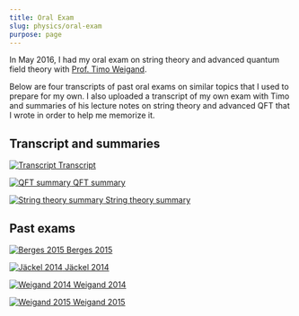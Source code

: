 ```yaml
---
title: Oral Exam
slug: physics/oral-exam
purpose: page
---
```


In May 2016, I had my oral exam on string theory and advanced quantum field theory with [Prof. Timo Weigand](https://www.thphys.uni-heidelberg.de/~weigand).

Below are four transcripts of past oral exams on similar topics that I used to prepare for my own. I also uploaded a transcript of my own exam with Timo and summaries of his lecture notes on string theory and advanced QFT that I wrote in order to help me memorize it.

## Transcript and summaries

<div class="grid">

[![Transcript](thumbnails/transcript.png) Transcript](pdfs/transcript.pdf)

[![QFT summary](thumbnails/qft-summary.png) QFT summary](pdfs/qft-summary.pdf)

[![String theory summary](thumbnails/string-theory-summary.png) String theory summary](pdfs/string-theory-summary.pdf)

</div>

## Past exams

<div class="grid">

[![Berges 2015](thumbnails/berges-2015.png) Berges 2015](pdfs/berges-2015.pdf)

[![Jäckel 2014](thumbnails/jaeckel-2014.png) Jäckel 2014](pdfs/jaeckel-2014.pdf)

[![Weigand 2014](thumbnails/weigand-2014.png) Weigand 2014](pdfs/weigand-2014.pdf)

[![Weigand 2015](thumbnails/weigand-2015.png) Weigand 2015](pdfs/weigand-2015.pdf)

</div>
